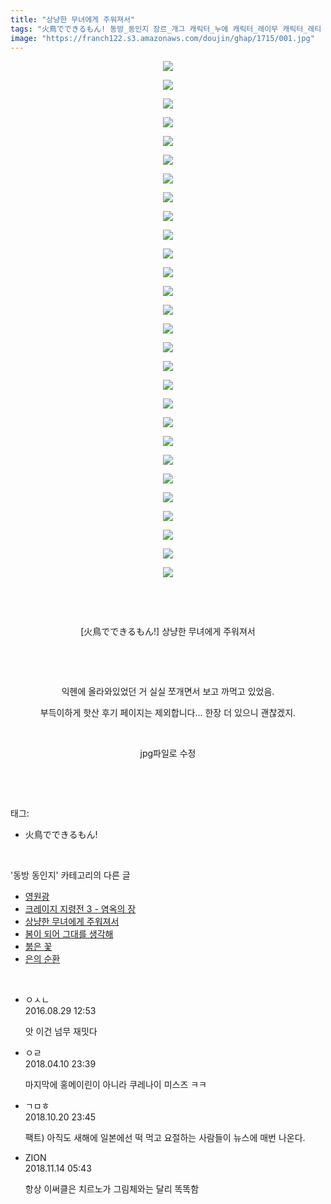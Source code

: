 ```yaml
---
title: "상냥한 무녀에게 주워져서"
tags: "火鳥でできるもん! 동방_동인지 장르_개그 캐릭터_누에 캐릭터_레이무 캐릭터_레티 캐릭터_린노스케 캐릭터_마리사 캐릭터_모코우 캐릭터_미코 캐릭터_사나에 캐릭터_스와코 캐릭터_스이카 캐릭터_아키자매 캐릭터_에이린 캐릭터_요우무 캐릭터_요우키 캐릭터_유유코 캐릭터_치르노 캐릭터_카나코 캐릭터_케이네 캐릭터_코코로 캐릭터_테위 캐릭터_토지코 캐릭터_후토 캐릭터_히나 캐릭터_히지리"
image: "https://franch122.s3.amazonaws.com/doujin/ghap/1715/001.jpg"
---
```

<div class="article">
<p style="text-align: center; clear: none; float: none;"><img src="{{ site.imgserver4 }}/ghap/1715/001.jpg"/></p>
<p style="text-align: center; clear: none; float: none;"><img src="{{ site.imgserver4 }}/ghap/1715/002.jpg"/></p>
<p style="text-align: center; clear: none; float: none;"><img src="{{ site.imgserver4 }}/ghap/1715/003.jpg"/></p>
<p style="text-align: center; clear: none; float: none;"><img src="{{ site.imgserver4 }}/ghap/1715/004.jpg"/></p>
<p style="text-align: center; clear: none; float: none;"><img src="{{ site.imgserver4 }}/ghap/1715/005.jpg"/></p>
<p style="text-align: center; clear: none; float: none;"><img src="{{ site.imgserver4 }}/ghap/1715/006.jpg"/></p>
<p style="text-align: center; clear: none; float: none;"><img src="{{ site.imgserver4 }}/ghap/1715/007.jpg"/></p>
<p style="text-align: center; clear: none; float: none;"><img src="{{ site.imgserver4 }}/ghap/1715/008.jpg"/></p>
<p style="text-align: center; clear: none; float: none;"><img src="{{ site.imgserver4 }}/ghap/1715/009.jpg"/></p>
<p style="text-align: center; clear: none; float: none;"><img src="{{ site.imgserver4 }}/ghap/1715/010.jpg"/></p>
<p style="text-align: center; clear: none; float: none;"><img src="{{ site.imgserver4 }}/ghap/1715/011.jpg"/></p>
<p style="text-align: center; clear: none; float: none;"><img src="{{ site.imgserver4 }}/ghap/1715/012.jpg"/></p>
<p style="text-align: center; clear: none; float: none;"><img src="{{ site.imgserver4 }}/ghap/1715/013.jpg"/></p>
<p style="text-align: center; clear: none; float: none;"><img src="{{ site.imgserver4 }}/ghap/1715/014.jpg"/></p>
<p style="text-align: center; clear: none; float: none;"><img src="{{ site.imgserver4 }}/ghap/1715/015.jpg"/></p>
<p style="text-align: center; clear: none; float: none;"><img src="{{ site.imgserver4 }}/ghap/1715/016.jpg"/></p>
<p style="text-align: center; clear: none; float: none;"><img src="{{ site.imgserver4 }}/ghap/1715/017.jpg"/></p>
<p style="text-align: center; clear: none; float: none;"><img src="{{ site.imgserver4 }}/ghap/1715/018.jpg"/></p>
<p style="text-align: center; clear: none; float: none;"><img src="{{ site.imgserver4 }}/ghap/1715/019.jpg"/></p>
<p style="text-align: center; clear: none; float: none;"><img src="{{ site.imgserver4 }}/ghap/1715/020.jpg"/></p>
<p style="text-align: center; clear: none; float: none;"><img src="{{ site.imgserver4 }}/ghap/1715/021.jpg"/></p>
<p style="text-align: center; clear: none; float: none;"><img src="{{ site.imgserver4 }}/ghap/1715/022.jpg"/></p>
<p style="text-align: center; clear: none; float: none;"><img src="{{ site.imgserver4 }}/ghap/1715/023.jpg"/></p>
<p style="text-align: center; clear: none; float: none;"><img src="{{ site.imgserver4 }}/ghap/1715/024.jpg"/></p>
<p style="text-align: center; clear: none; float: none;"><img src="{{ site.imgserver4 }}/ghap/1715/025.jpg"/></p>
<p style="text-align: center; clear: none; float: none;"><img src="{{ site.imgserver4 }}/ghap/1715/026.jpg"/></p>
<p style="text-align: center; clear: none; float: none;"><img src="{{ site.imgserver4 }}/ghap/1715/027.jpg"/></p>
<p style="text-align: center; clear: none; float: none;"><img src="{{ site.imgserver4 }}/ghap/1715/028.jpg"/></p>
<p style="text-align: center; clear: none; float: none;"><br/></p>
<p style="text-align: center; clear: none; float: none;"><br/></p>
<p style="text-align: center; clear: none; float: none;">[火鳥でできるもん!] 상냥한 무녀에게 주워져서</p>
<p style="text-align: center; clear: none; float: none;"><br/></p>
<p style="text-align: center; clear: none; float: none;"><br/></p>
<p style="text-align: center; clear: none; float: none;">익헨에 올라와있었던 거 실실 쪼개면서 보고 까먹고 있었음.</p>
<p style="text-align: center; clear: none; float: none;">부득이하게 핫산 후기 페이지는 제외합니다... 한장 더 있으니 괜찮겠지.</p>
<p style="text-align: center; clear: none; float: none;"><br/></p>
<p style="text-align: center; clear: none; float: none;">jpg파일로 수정</p>
<p><br/></p>
</div><br/>
<div class="tagTrail">
<p>태그: </p>
<ul>
<li>火鳥でできるもん!</li>
</ul>
</div><br/>
<div class="another">
<p>'동방 동인지' 카테고리의 다른 글</p>
<ul>
<li><a href="/ghap_1718">영원광</a></li>
<li><a href="/ghap_1717">크레이지 지령전 3 - 염옥의 장</a></li>
<li><a href="/ghap_1715">상냥한 무녀에게 주워져서</a></li>
<li><a href="/ghap_1713">봄이 되어 그대를 생각해</a></li>
<li><a href="/ghap_1712">붉은 꽃</a></li>
<li><a href="/ghap_1710">은의 순환</a></li>
</ul>
</div><br/>
<div class="cb_module cb_fluid">
<div class="cb_wrt cb_profile">
<div class="comment">
<ul>
<li class="cb_thumb_off" id="comment14792805">
<div class="cb_comment_area">
<div class="cb_info_area">
<div class="cb_section">
<span class="cb_nick_name">ㅇㅅㄴ</span>
</div>
<div class="cb_section">
<span class="cb_date">2016.08.29 12:53 </span>
</div>
</div>
<div class="cb_dsc_comment">
<p class="cb_dsc">
											앗 이건 넘무 재밋다
										</p>
</div>
</div></li>
<li class="cb_thumb_off" id="comment15236859">
<div class="cb_comment_area">
<div class="cb_info_area">
<div class="cb_section">
<span class="cb_nick_name">ㅇㄹ</span>
</div>
<div class="cb_section">
<span class="cb_date">2018.04.10 23:39 </span>
</div>
</div>
<div class="cb_dsc_comment">
<p class="cb_dsc">
											마지막에 홍메이린이 아니라 쿠레나이 미스즈 ㅋㅋ
										</p>
</div>
</div></li>
<li class="cb_thumb_off" id="comment15358992">
<div class="cb_comment_area">
<div class="cb_info_area">
<div class="cb_section">
<span class="cb_nick_name">ㄱㅁㅎ</span>
</div>
<div class="cb_section">
<span class="cb_date">2018.10.20 23:45 </span>
</div>
</div>
<div class="cb_dsc_comment">
<p class="cb_dsc">
											팩트) 아직도 새해에 일본에선 떡 먹고 요절하는 사람들이 뉴스에 매번 나온다.
										</p>
</div>
</div></li>
<li class="cb_thumb_off" id="comment15372963">
<div class="cb_comment_area">
<div class="cb_info_area">
<div class="cb_section">
<span class="cb_nick_name">ZION</span>
</div>
<div class="cb_section">
<span class="cb_date">2018.11.14 05:43 </span>
</div>
</div>
<div class="cb_dsc_comment">
<p class="cb_dsc">
											항상 이써클은 치르노가 그림체와는 달리 똑똑함
										</p>
</div>
</div></li>
</ul>
</div>
</div><!-- commentList close -->
</div><br/>
